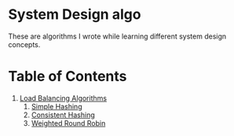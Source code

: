 # System Design algo

These are algorithms I wrote while learning different system design concepts.


# Table of Contents

1. [Load Balancing Algorithms](loadBalancingAlgo)
   1. [Simple Hashing](loadBalancingAlgo/simpleHashing.go)
   2. [Consistent Hashing](loadBalancingAlgo/consistentHashing.go)
   3. [Weighted Round Robin](loadBalacningAlgo/weightedRoundRobin.go)
